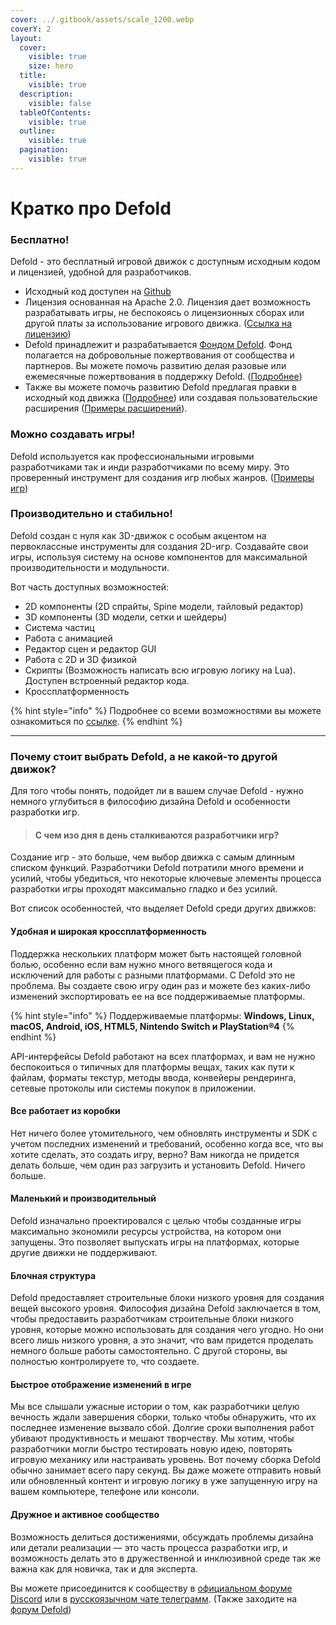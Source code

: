 ```yaml
---
cover: ../.gitbook/assets/scale_1200.webp
coverY: 2
layout:
  cover:
    visible: true
    size: hero
  title:
    visible: true
  description:
    visible: false
  tableOfContents:
    visible: true
  outline:
    visible: true
  pagination:
    visible: true
---
```


# Кратко про Defold

### Бесплатно!

Defold - это бесплатный игровой движок с доступным исходным кодом и лицензией, удобной для разработчиков.

* Исходный код доступен на [Github](https://github.com/defold/defold)
* Лицензия основанная на Apache 2.0. Лицензия дает возможность разрабатывать игры, не беспокоясь о лицензионных сборах или другой платы за использование игрового движка. ([Ссылка на лицензию](https://defold.com/license/))
* Defold принадлежит и разрабатывается [Фондом Defold](https://defold.com/foundation/). Фонд полагается на добровольные пожертвования от сообщества и партнеров. Вы можете помочь развитию делая разовые или ежемесячные пожертвования в поддержку Defold. ([Подробнее](https://defold.com/donate/))
* Также вы можете помочь развитию Defold предлагая правки в исходный код движка ([Подробнее](https://defold.com/contribute/)) или создавая пользовательские расширения ([Примеры расширений](https://defold.com/assets/)).

### Можно создавать игры!

Defold используется как профессиональными игровыми разработчиками так и инди разработчиками по всему миру. Это проверенный инструмент для создания игр любых жанров. ([Примеры игр](https://defold.com/showcase/))

### Производительно и стабильно!

Defold создан с нуля как 3D-движок с особым акцентом на первоклассные инструменты для создания 2D-игр. Создавайте свои игры, используя систему на основе компонентов для максимальной производительности и модульности.

Вот часть доступных возможностей:

* 2D компоненты (2D спрайты, Spine модели, тайловый редактор)
* 3D компоненты (3D модели, сетки и шейдеры)
* Система частиц
* Работа с анимацией
* Редактор сцен и редактор GUI
* Работа с 2D и 3D физикой
* Скрипты (Возможность написать всю игровую логику на Lua). Доступен встроенный редактор кода.
* Кроссплатформенность

{% hint style="info" %}
Подробнее со всеми возможностями вы можете ознакомиться по [ссылке](https://defold.com/product/).
{% endhint %}

***

### Почему стоит выбрать Defold, а не какой-то другой движок?

Для того чтобы понять, подойдет ли в вашем случае Defold - нужно немного углубиться в философию дизайна Defold и особенности разработки игр.

> #### С чем изо дня в день сталкиваются разработчики игр?

Создание игр - это больше, чем выбор движка с самым длинным списком функций. Разработчики Defold потратили много времени и усилий, чтобы убедиться, что некоторые ключевые элементы процесса разработки игры проходят максимально гладко и без усилий.

Вот список особенностей, что выделяет Defold среди других движков:

#### Удобная и широкая кроссплатформенность

Поддержка нескольких платформ может быть настоящей головной болью, особенно если вам нужно много ветвящегося кода и исключений для работы с разными платформами. С Defold это не проблема. Вы создаете свою игру один раз и можете без каких-либо изменений экспортировать ее на все поддерживаемые платформы.

{% hint style="info" %}
Поддерживаемые платформы: **Windows, Linux, macOS, Android, iOS, HTML5, Nintendo Switch и PlayStation®4**
{% endhint %}

API-интерфейсы Defold работают на всех платформах, и вам не нужно беспокоиться о типичных для платформы вещах, таких как пути к файлам, форматы текстур, методы ввода, конвейеры рендеринга, сетевые протоколы или системы покупок в приложении.

#### Все работает из коробки

Нет ничего более утомительного, чем обновлять инструменты и SDK с учетом последних изменений и требований, особенно когда все, что вы хотите сделать, это создать игру, верно? Вам никогда не придется делать больше, чем один раз загрузить и установить Defold. Ничего больше.

#### Маленький и производительный

Defold изначально проектировался с целью чтобы созданные игры максимально экономили ресурсы устройства, на котором они запущены. Это позволяет выпускать игры на платформах, которые другие движки не поддерживают.

#### Блочная структура

Defold предоставляет строительные блоки низкого уровня для создания вещей высокого уровня. Философия дизайна Defold заключается в том, чтобы предоставить разработчикам строительные блоки низкого уровня, которые можно использовать для создания чего угодно. Но они всего лишь низкого уровня, а это значит, что вам придется проделать немного больше работы самостоятельно. С другой стороны, вы полностью контролируете то, что создаете.

#### Быстрое отображение изменений в игре

Мы все слышали ужасные истории о том, как разработчики целую вечность ждали завершения сборки, только чтобы обнаружить, что их последнее изменение вызвало сбой. Долгие сроки выполнения работ убивают продуктивность и мешают творчеству. Мы хотим, чтобы разработчики могли быстро тестировать новую идею, повторять игровую механику или настраивать уровень. Вот почему сборка Defold обычно занимает всего пару секунд. Вы даже можете отправить новый или обновленный контент и игровую логику в уже запущенную игру на вашем компьютере, телефоне или консоли.

#### Дружное и активное сообщество

Возможность делиться достижениями, обсуждать проблемы дизайна или детали реализации — это часть процесса разработки игр, и возможность делать это в дружественной и инклюзивной среде так же важна как для новичка, так и для эксперта.

Вы можете присоединится к сообществу в [официальном форуме Discord](https://forum.defold.com/) или в [русскоязычном чате телеграмм](https://t.me/DefoldEngine). (Также заходите на [форум Defold](https://forum.defold.com/))
